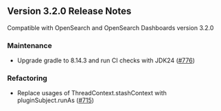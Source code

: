 ## Version 3.2.0 Release Notes

Compatible with OpenSearch and OpenSearch Dashboards version 3.2.0

### Maintenance
* Upgrade gradle to 8.14.3 and run CI checks with JDK24 ([#776](https://github.com/opensearch-project/geospatial/pull/776))

### Refactoring
* Replace usages of ThreadContext.stashContext with pluginSubject.runAs ([#715](https://github.com/opensearch-project/geospatial/pull/715))